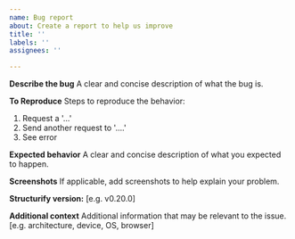 ```yaml
---
name: Bug report
about: Create a report to help us improve
title: ''
labels: ''
assignees: ''

---
```


**Describe the bug**
A clear and concise description of what the bug is.

**To Reproduce**
Steps to reproduce the behavior:
1. Request a '...'
2. Send another request to '....'
3. See error

**Expected behavior**
A clear and concise description of what you expected to happen.

**Screenshots**
If applicable, add screenshots to help explain your problem.

**Structurify version:**
[e.g. v0.20.0]

**Additional context**
Additional information that may be relevant to the issue.
[e.g. architecture, device, OS, browser]